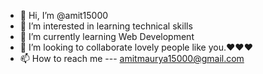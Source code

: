 - 👋 Hi, I’m @amit15000
- 👀 I’m interested in learning technical skills
- 🌱 I’m currently learning Web Development
- 💞️ I’m looking to collaborate lovely people like you.❤️❤️❤️
- 📫 How to reach me --- amitmaurya15000@gmail.com

<!---
amit15000/amit15000 is a ✨ special ✨ repository because its `README.md` (this file) appears on your GitHub profile.
You can click the Preview link to take a look at your changes.
--->
